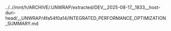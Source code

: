 ../..//mnt/h/ARCHIVE/.UNWRAP/extracted/DEV__2025-08-17__1833__host-duri-head/__UNWRAP/4fa54f0a14/INTEGRATED_PERFORMANCE_OPTIMIZATION_SUMMARY.md